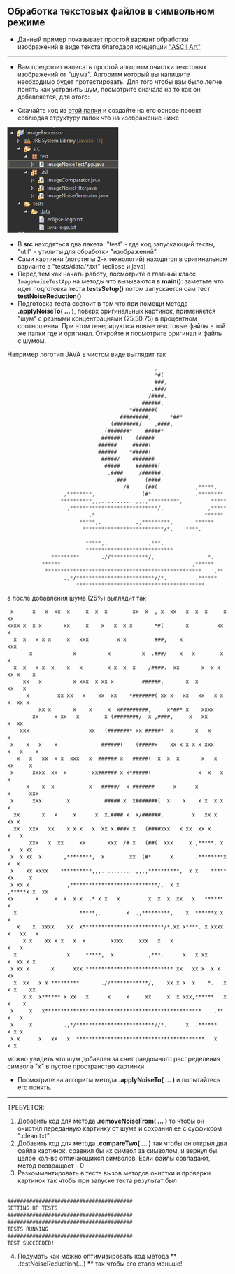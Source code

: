 ## Обработка текстовых файлов в символьном режиме

* Данный пример показывает простой вариант обработки изображений в виде текста благодаря концепции ["ASCII Art"](https://ru.wikipedia.org/wiki/ASCII-%D0%B3%D1%80%D0%B0%D1%84%D0%B8%D0%BA%D0%B0)

---

* Вам предстоит написать простой алгоритм очистки текстовых изображений от "шума". Алгоритм который вы напишите необходимо будет протестировать. Для того чтобы вам было легче понять как устранить шум, посмотрите сначала на то как он добавляется, для этого:

* Скачайте код из [этой папки](./code) и создайте на его основе проект соблюдая структуру папок что на изображение ниже

![structure](./structure.png)


* В **src** находяться два пакета: "test" - где код запускающий тесты, "util" - утилиты для обработки "изображений". 
* Сами картинки (логотипы 2-х технологий) находятся в оригинальном варианте в "tests/data/*.txt" (eclipse и java) 
* Перед тем как начать работу, посмотрите в главный класс ```ImageNoiseTestApp``` на методы что вызываются в **main()**: заметьте что идет подготовка теста **testsSetup()** потом запускается сам тест **testNoiseReduction()**
* Подготовка теста состоит в том что при помощи метода **.applyNoiseTo( ... )**, поверх оригинальных картинок, применяется "шум" с разными концентрациями (25,50,75) в процентном соотношении. При этом генерируются новые текстовые файлы в той же папки где и оригинал. Откройте и посмотрите оригинал и файлы с шумом.

Например логотип JAVA в чистом виде выглядит так

```
                                               ,                                
                                               *#(                              
                                               ###,                             
                                              .###/                             
                                             /####.                             
                                           ######,                              
                                       *#######(                                
                                    #########,      *##*                        
                                 (########/    ,####,                           
                               (#######*    #####*                              
                              ######(    (#####                                 
                             ######     #####(                                  
                             ######    *#####(                                  
                              #####/    #######                                 
                               #####     #######(                               
                                .####     /######.                              
                                  .###      (####                               
                                     /#     (##(            ,*****.             
                  ,********,               (#*              .********           
                 **********,,,...........,,,,**********,         *****          
                   ,****************************/,              ,*****          
                          .*                                   ******           
                       *****,.           .,*********,       ******              
                        **************************/*.    ****.                  
                                                                                
                         *****,.             ,***.                              
                         ****************************                           
              *********       .//************/,                 *.              
           ******                                          ,******              
            **************************************************    .**           
                  .,*/*************************//*.         .******             
                      *****************************************                 

```

а после добавления шума (25%) выглядит так

```
 x      x   x  xx  x     x  x  x        xx  x  , x  xx   x  x  x     x  xx      
xxxx x  x x       xx     x    x   x  x x       *#(       x         xx x         
  x  x   x x x     x   xxx         x x         ###,    x               xxx      
       x             x          x          x  .###/    x   x        x x         
  x  x   x x  x    x   x        x x  x  x    /####.  xx       x  x x xx x    x  
     xx   x          x xxx  x xx x         ######,       x  x           xx   x  
      x         xx xx   x    xx  xx    *#######( xx x   xx   xx   x x   x  xx x 
          xx x       x    x     x  x#########,     x*##* x    xxxx              
        xx     x xx   x        x (########/  x ,####,     x   xx           x  xx
    xxx                   xx   (#######* xx #####*  x       x   x            x  
 x    x   x    x              ######(    (#####x    xx x x x x xxx    x   x    x
   x   x   xx  x x  xxx   x  ###### x   #####(  x  x  x       x   x    xx     x 
 x      xxxx  xx  x        xx###### x x*#####(               x  x   x        x  
      x    x  x           x   #####/  x #######      x      x         x      xxx
 x      xxx        x           ##### x  x#######(  x    x    x x  x x x         
  xx       x   x     x      x  x.#### x  x/######.         x   xx x   xx x      
  xx   xxx   xx    x x x   x  xx x.###x x   (####xxx   x xx  xx x        x   x  
       xxx   x  xx     xx       xxx  /# x   (##(  xxx     x ,*****. x  x   x xx 
 x  x xx  x       ,********,  x        xx  (#*      x       .********x   x  x   
 x    xx xxxx    **********,,,...........,,,,**********,  x x    ***** xx     x 
 x xx x            ,****************************/,  x x         ,*****x x  xx   
xx       x     x  x  x x  .* x x   x         x  x  x  xx   x   ******  x        
  x                    *****,.        x  .,*********,    x  ******x x  x        
   x    x  xxxx    xx  x**************************/*.xx x****. x xxxx x   xx   x
     x x    xx x x   x  x        xxxx     xxx   x   x                 x   x     
  x                x     *****,. x           ,***.      x   x xx       x  xx x x
 x xx x       x      xxx **************************** xx   xx x  x x         xx 
  x  xx   x x *********       .//************/,    xx x x  x    *.   x x x    xx
     x x  x****** x xx   x      x     x     xx     x  x xxx,******   x x    x   
 x     x   x**************************************************    .**    x   x  
 x     x          .,*/*************************//*.      x  .******       x x x 
 x x      x   xx   x  *****************************************   x          x x

```

можно увидеть что шум добавлен за счет рандомного распределения символа "x" в пустое пространство картинки.

* Посмотрите на алгоритм метода **.applyNoiseTo( ... )** и попытайтесь его понять.

---

ТРЕБУЕТСЯ:
  1. Добавить код для метода **.removeNoiseFrom( ... )** то чтобы он очистил переданную картинку от шума и сохранил ее с суффиксом ".clean.txt".
  2. Добавить код для метода **.compareTwo( ... )** так чтобы он открыл два файла картинок, сравнил бы их символ за символом, и вернул бы целое кол-во отличающихся символов. Если файлы совпадают, метод возвращает - 0
  3. Разкомментировать в тесте вызов методов очистки и проверки картинок так чтобы при запуске теста результат был

```

########################################
SETTING UP TESTS
########################################
########################################
TESTS RUNNING
########################################
TEST SUCCEEDED!

```



  4. Подумать как можно оптимизировать код метода ** .testNoiseReduction(...) ** так чтобы его стало меньше!
